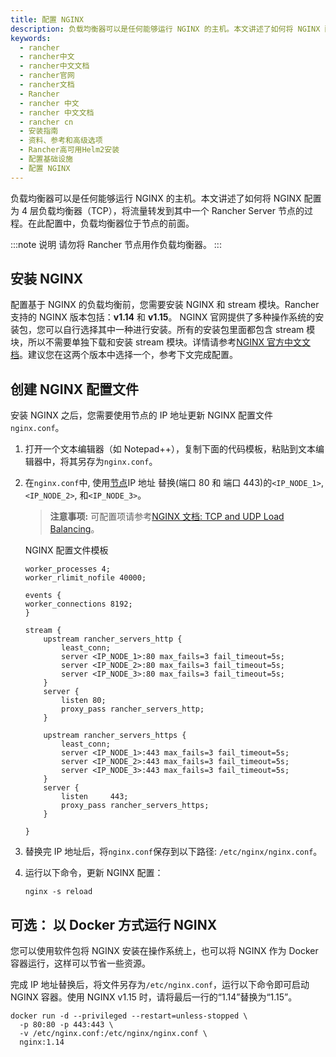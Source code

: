 ```yaml
---
title: 配置 NGINX
description: 负载均衡器可以是任何能够运行 NGINX 的主机。本文讲述了如何将 NGINX 配置为 4 层负载均衡器(TCP)，将流量转发到其中一个 Rancher Server 节点的过程。在此配置中，负载均衡器位于节点的前面请勿将 Rancher 节点用作负载均衡器。
keywords:
  - rancher
  - rancher中文
  - rancher中文文档
  - rancher官网
  - rancher文档
  - Rancher
  - rancher 中文
  - rancher 中文文档
  - rancher cn
  - 安装指南
  - 资料、参考和高级选项
  - Rancher高可用Helm2安装
  - 配置基础设施
  - 配置 NGINX
---
```


负载均衡器可以是任何能够运行 NGINX 的主机。本文讲述了如何将 NGINX 配置为 4 层负载均衡器（TCP），将流量转发到其中一个 Rancher Server 节点的过程。在此配置中，负载均衡器位于节点的前面。

:::note 说明
请勿将 Rancher 节点用作负载均衡器。
:::

## 安装 NGINX

配置基于 NGINX 的负载均衡前，您需要安装 NGINX 和 stream 模块。Rancher 支持的 NGINX 版本包括：**v1.14** 和 **v1.15**。 NGINX 官网提供了多种操作系统的安装包，您可以自行选择其中一种进行安装。所有的安装包里面都包含 stream 模块，所以不需要单独下载和安装 stream 模块。详情请参考[NGINX 官方中文文档](https://www.nginx.cn/doc/)。建议您在这两个版本中选择一个，参考下文完成配置。

## 创建 NGINX 配置文件

安装 NGINX 之后，您需要使用节点的 IP 地址更新 NGINX 配置文件`nginx.conf`。

1.  打开一个文本编辑器（如 Notepad++），复制下面的代码模板，粘贴到文本编辑器中，将其另存为`nginx.conf`。

2.  在`nginx.conf`中, 使用[节点](/docs/rancher2/installation_new/resources/advanced/helm2/create-nodes-lb/_index)IP 地址 替换(端口 80 和 端口 443)的`<IP_NODE_1>`, `<IP_NODE_2>`, 和`<IP_NODE_3>`。

    > **注意事项:** 可配置项请参考[NGINX 文档: TCP and UDP Load Balancing](https://docs.nginx.com/nginx/admin-guide/load-balancer/tcp-udp-load-balancer/)。

    <figcaption>NGINX 配置文件模板</figcaption>

    ```
    worker_processes 4;
    worker_rlimit_nofile 40000;

    events {
    worker_connections 8192;
    }

    stream {
        upstream rancher_servers_http {
            least_conn;
            server <IP_NODE_1>:80 max_fails=3 fail_timeout=5s;
            server <IP_NODE_2>:80 max_fails=3 fail_timeout=5s;
            server <IP_NODE_3>:80 max_fails=3 fail_timeout=5s;
        }
        server {
            listen 80;
            proxy_pass rancher_servers_http;
        }

        upstream rancher_servers_https {
            least_conn;
            server <IP_NODE_1>:443 max_fails=3 fail_timeout=5s;
            server <IP_NODE_2>:443 max_fails=3 fail_timeout=5s;
            server <IP_NODE_3>:443 max_fails=3 fail_timeout=5s;
        }
        server {
            listen     443;
            proxy_pass rancher_servers_https;
        }

    }

    ```

3.  替换完 IP 地址后，将`nginx.conf`保存到以下路径: `/etc/nginx/nginx.conf`。

4.  运行以下命令，更新 NGINX 配置：

    ```
    nginx -s reload
    ```

## 可选： 以 Docker 方式运行 NGINX

您可以使用软件包将 NGINX 安装在操作系统上，也可以将 NGINX 作为 Docker 容器运行，这样可以节省一些资源。

完成 IP 地址替换后，将文件另存为`/etc/nginx.conf`，运行以下命令即可启动 NGINX 容器。使用 NGINX v1.15 时，请将最后一行的“1.14”替换为“1.15”。

```
docker run -d --privileged --restart=unless-stopped \
  -p 80:80 -p 443:443 \
  -v /etc/nginx.conf:/etc/nginx/nginx.conf \
  nginx:1.14
```

